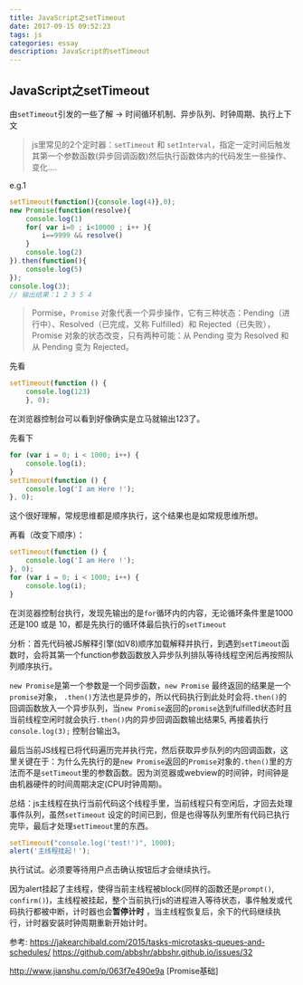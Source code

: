 ```yaml
---
title: JavaScript之setTimeout
date: 2017-09-15 09:52:23
tags: js
categories: essay
description: JavaScript的setTimeout
---
```


## JavaScript之setTimeout

由`setTimeout`引发的一些了解 -> 时间循环机制、异步队列、时钟周期、执行上下文

> js里常见的2个定时器：`setTimeout` 和 `setInterval`，指定一定时间后触发其第一个参数函数(异步回调函数)然后执行函数体内的代码发生一些操作、变化....


e.g.1
```js
setTimeout(function(){console.log(4)},0);
new Promise(function(resolve){
    console.log(1)
    for( var i=0 ; i<10000 ; i++ ){
        i==9999 && resolve()
    }
    console.log(2)
}).then(function(){
    console.log(5)
});
console.log(3);
// 输出结果：1 2 3 5 4
```

> Pormise，`Promise` 对象代表一个异步操作，它有三种状态：Pending（进行中）、Resolved（已完成，又称 Fulfilled）和 Rejected（已失败），Promise 对象的状态改变，只有两种可能：从 Pending 变为 Resolved 和从 Pending 变为 Rejected。

先看
```js
setTimeout(function () {
    console.log(123)
    }, 0);
```
在浏览器控制台可以看到好像确实是立马就输出123了。

先看下
```js
for (var i = 0; i < 1000; i++) {
    console.log(i);
}
setTimeout(function () {
    console.log('I am Here !');
}, 0);
```
这个很好理解，常规思维都是顺序执行，这个结果也是如常规思维所想。


再看（改变下顺序）：
```js
setTimeout(function () {
    console.log('I am Here !');
}, 0);
for (var i = 0; i < 1000; i++) {
    console.log(i);
}
```
在浏览器控制台执行，发现先输出的是`for`循环内的内容，无论循环条件里是1000还是100 或是 10，都是先执行的循环体最后执行的`setTimeout`


分析：首先代码被JS解释引擎(如V8)顺序加载解释并执行，到遇到`setTimeout`函数时，会将其第一个function参数函数放入异步队列排队等待线程空闲后再按照队列顺序执行。

`new Promise`是第一个参数是一个同步函数，`new Promise` 最终返回的结果是一个`promise`对象， `.then()`方法也是异步的，所以代码执行到此处时会将`.then()`的回调函数放入一个异步队列，当`new Promise`返回的`promise`达到fulfilled状态时且当前线程空闲时就会执行`.then()`内的异步回调函数输出结果5, 再接着执行`console.log(3);` 控制台输出3。

最后当前JS线程已将代码遍历完并执行完，然后获取异步队列的内回调函数，这里关键在于：为什么先执行的是`new Promise`返回的`Promise`对象的`.then()`里的方法而不是`setTimeout`里的参数函数。因为浏览器或webview的时间钟，时间钟是由机器硬件的时间周期决定(CPU时钟周期)。


总结：js主线程在执行当前代码这个线程手里，当前线程只有空闲后，才回去处理事件队列，虽然`setTimeout` 设定的时间已到，但是也得等队列里所有代码已执行完毕，最后才处理`setTimeout`里的东西。



```js
setTimeout("console.log('test!')", 1000); 
alert('主线程挂起！');
```

执行试试。必须要等待用户点击确认按钮后才会继续执行。

因为alert挂起了主线程，使得当前主线程被block(同样的函数还是`prompt()`, `confirm()`)，主线程被挂起，整个当前执行js的进程进入等待状态，事件触发或代码执行都被中断，计时器也会**暂停计时** ，当主线程恢复后，余下的代码继续执行，计时器安装时钟周期重新开始计时。


参考:
https://jakearchibald.com/2015/tasks-microtasks-queues-and-schedules/
https://github.com/abbshr/abbshr.github.io/issues/32

http://www.jianshu.com/p/063f7e490e9a [Promise基础]


